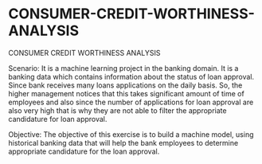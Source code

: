 # CONSUMER-CREDIT-WORTHINESS-ANALYSIS
CONSUMER CREDIT WORTHINESS ANALYSIS


Scenario:
It is a machine learning project in the banking domain. It is a banking data which contains information about the status of loan approval. Since bank receives many loans applications on the daily basis. So, the higher management notices that this takes significant amount of time of employees and also since the number of applications for loan approval are also very high that is why they are not able to filter the appropriate candidature for loan approval. 


Objective:
The objective of this exercise is to build a machine model, using historical banking data that will help the bank employees to determine appropriate candidature for the loan approval.
